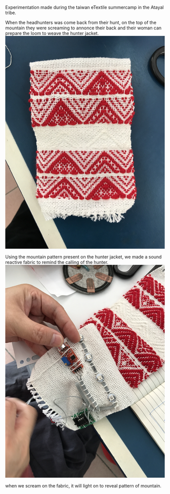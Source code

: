 Experimentation made during the taiwan eTextile summercamp in the Atayal tribe. 

When the headhunters was come back from their hunt, on the top of the mountain they were screaming 
to annonce their back and their woman can prepare the loom to weave the hunter jacket.
<img src=pictures_mov/finalPiece.jpg>

Using the mountain pattern present on the hunter jacket, we made a sound reactive fabric to remind the calling of the hunter. 
<img src=pictures_mov/electronicAttachToFabric.JPG>

when we scream on the fabric, it will light on to reveal pattern of mountain.  
<mov src=pictures_mov/FabricInAction.MOV>
